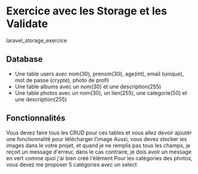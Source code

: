 # Exercice avec les Storage et les Validate
laravel_storage_exercice

## Database
- Une table users avec nom(30), prenom(30), age(int), email (unique), mot de passe (crypté), photo de profil
- Une table albums avec un nom(30) et une description(255)
- Une table photos avec un nom(30), un lien(255), une categorie(50) et une description(255)

## Fonctionnalités
Vous devez faire tous les CRUD pour ces tables et vous allez devoir ajouter une fonctionnalité pour télécharger l'image
Aussi, vous devez stocker les images dans le votre projet, et quand je ne remplis pas tous les champs, je reçoit un message d'erreur, dans le cas contraire, je dois avoir un message en vert comme quoi j'ai bien créé l'élément
Pour les catégories des photos, vous devez me proposer 5 catégories avec un select